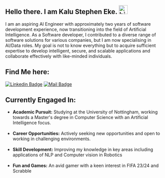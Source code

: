 ## Hello there. I am Kalu Stephen Eke. <img src="https://user-images.githubusercontent.com/1303154/88677602-1635ba80-d120-11ea-84d8-d263ba5fc3c0.gif" width="28px" height="28px" alt="hi">

I am an aspiring AI Engineer with approximately two years of software development experience, now transitioning into the field of Artificial Intelligence. As a Software developer, I contributed to a diverse range of software solutions for various companies, but I am now specialising in AI/Data roles. My goal is not to know everything but to acquire sufficient expertise to develop intelligent, secure, and scalable applications and collaborate effectively with like-minded individuals.

 ## Find Me here:
 [![Linkedin Badge](https://img.shields.io/badge/-Stephen-0e76a8?style=flat&labelColor=0e76a8&logo=linkedin&logoColor=white)](https://www.linkedin.com/in/kalu-stephen-431882185) [![Mail Badge](https://img.shields.io/badge/-Stephen-c0392b?style=flat&labelColor=c0392b&logo=gmail&logoColor=white)](mailto:alphask37@gmail.com)

## Currently Engaged In:

- **Academic Pursuit:** Studying at the University of Nottingham, working towards a Master's degree in Computer Science with an Artificial Intelligence focus. <br /><br /> 
- **Career Opportunities:** Actively seeking new opportunities and open to working in challenging environments. <br /><br />
- **Skill Development:** Improving my knowledge in key areas including applications of NLP and Computer vision in Robotics <br /><br />
- **Fun and Games:** An avid gamer with a keen interest in FIFA 23/24 and Scrabble <br />


<!-- ## Top Languages and Tools -->

<!-- ### Programming Languages -->
<!-- [![Python Badge](https://img.shields.io/badge/-Python-3776AB?style=for-the-badge&logo=python&logoColor=white)](#) -->
<!-- [![Matlab Badge](https://img.shields.io/badge/-Matlab-0076A8?style=for-the-badge&logo=mathworks&logoColor=white)](#) -->
<!-- [![TypeScript Badge](https://img.shields.io/badge/-TypeScript-3178C6?style=for-the-badge&logo=typescript&logoColor=white)](#) -->

<!-- ### AI Frameworks -->
<!-- [![Vertex AI Badge](https://img.shields.io/badge/-VertexAI-4285F4?style=for-the-badge&logo=google&logoColor=white)](#) -->
<!-- [![Hugging Face Badge](https://img.shields.io/badge/-Hugging%20Face-yellow?style=for-the-badge&logo=huggingface&logoColor=black)](#) -->
<!-- [![LangChain Badge](https://img.shields.io/badge/-LangChain-blue?style=for-the-badge&logo=langchain&logoColor=white)](#) -->
<!-- [![ChatGPT Badge](https://img.shields.io/badge/-OpenAI-00BFFF?style=for-the-badge&logo=openai&logoColor=white)](#) -->
<!-- [![Streamlit Badge](https://img.shields.io/badge/-Streamlit-FF4B4B?style=for-the-badge&logo=streamlit&logoColor=white)](#) -->

<!-- ### Web Frameworks -->
<!-- [![React Badge](https://img.shields.io/badge/-React-61DAFB?style=for-the-badge&logo=react&logoColor=black)](#) -->
<!-- [![Next.js Badge](https://img.shields.io/badge/-Next.js-black?style=for-the-badge&logo=next.js&logoColor=white)](#) -->

<!-- ### Databases -->
<!-- [![SQL Badge](https://img.shields.io/badge/-SQL-336791?style=for-the-badge&logo=sql&logoColor=white)](#) -->
<!-- [![MongoDB Badge](https://img.shields.io/badge/-MongoDB-47A248?style=for-the-badge&logo=mongodb&logoColor=white)](#) -->
<!-- [![Supabase Badge](https://img.shields.io/badge/-Supabase-3ECF8E?style=for-the-badge&logo=supabase&logoColor=white)](#) -->

<!-- ### Visualisation -->
<!-- [![Tableau Badge](https://img.shields.io/badge/-Tableau-1E4E79?style=for-the-badge&logo=tableau&logoColor=white)](#) -->
<!-- [![Docker Badge](https://img.shields.io/badge/-Docker-2496ED?style=for-the-badge&logo=docker&logoColor=white)](#) -->
